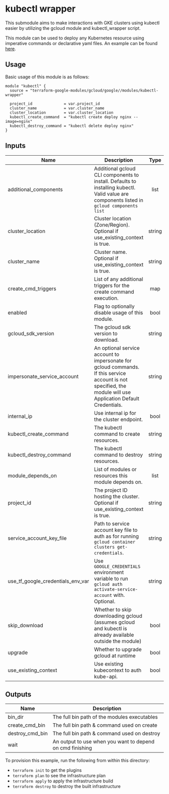 # kubectl wrapper

This submodule aims to make interactions with GKE clusters using kubectl easier by utilizing the gcloud module and kubectl_wrapper script.

This module can be used to deploy any Kubernetes resource using imperative commands or declarative yaml files. An example can be found [here](../../examples/kubectl_wrapper_example).

## Usage

Basic usage of this module is as follows:

```hcl
module "kubectl" {
  source = "terraform-google-modules/gcloud/google//modules/kubectl-wrapper"

  project_id              = var.project_id
  cluster_name            = var.cluster_name
  cluster_location        = var.cluster_location
  kubectl_create_command  = "kubectl create deploy nginx --image=nginx"
  kubectl_destroy_command = "kubectl delete deploy nginx"
}
```

<!-- BEGINNING OF PRE-COMMIT-TERRAFORM DOCS HOOK -->
## Inputs

| Name | Description | Type | Default | Required |
|------|-------------|:----:|:-----:|:-----:|
| additional\_components | Additional gcloud CLI components to install. Defaults to installing kubectl. Valid value are components listed in `gcloud components list` | list | `<list>` | no |
| cluster\_location | Cluster location (Zone/Region). Optional if use_existing_context is true. | string | `""` | no |
| cluster\_name | Cluster name. Optional if use_existing_context is true. | string | `""` | no |
| create\_cmd\_triggers | List of any additional triggers for the create command execution. | map | `<map>` | no |
| enabled | Flag to optionally disable usage of this module. | bool | `"true"` | no |
| gcloud\_sdk\_version | The gcloud sdk version to download. | string | `"281.0.0"` | no |
| impersonate\_service\_account | An optional service account to impersonate for gcloud commands. If this service account is not specified, the module will use Application Default Credentials. | string | `""` | no |
| internal\_ip | Use internal ip for the cluster endpoint. | bool | `"false"` | no |
| kubectl\_create\_command | The kubectl command to create resources. | string | n/a | yes |
| kubectl\_destroy\_command | The kubectl command to destroy resources. | string | n/a | yes |
| module\_depends\_on | List of modules or resources this module depends on. | list | `<list>` | no |
| project\_id | The project ID hosting the cluster. Optional if use_existing_context is true. | string | `""` | no |
| service\_account\_key\_file | Path to service account key file to auth as for running `gcloud container clusters get-credentials`. | string | `""` | no |
| use\_tf\_google\_credentials\_env\_var | Use `GOOGLE_CREDENTIALS` environment variable to run `gcloud auth activate-service-account` with. Optional. | string | `"false"` | no |
| skip\_download | Whether to skip downloading gcloud (assumes gcloud and kubectl is already available outside the module) | bool | `"true"` | no |
| upgrade | Whether to upgrade gcloud at runtime | bool | `"true"` | no |
| use\_existing\_context | Use existing kubecontext to auth kube-api. | bool | `"false"` | no |

## Outputs

| Name | Description |
|------|-------------|
| bin\_dir | The full bin path of the modules executables |
| create\_cmd\_bin | The full bin path & command used on create |
| destroy\_cmd\_bin | The full bin path & command used on destroy |
| wait | An output to use when you want to depend on cmd finishing |

<!-- END OF PRE-COMMIT-TERRAFORM DOCS HOOK -->

To provision this example, run the following from within this directory:
- `terraform init` to get the plugins
- `terraform plan` to see the infrastructure plan
- `terraform apply` to apply the infrastructure build
- `terraform destroy` to destroy the built infrastructure
